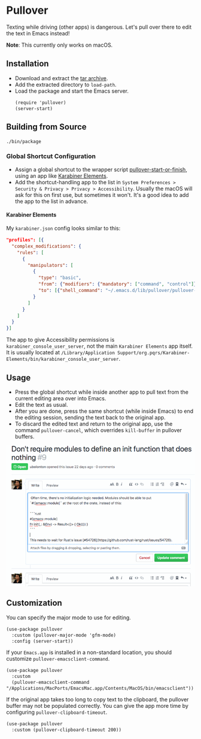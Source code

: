 # Pullover
Texting while driving (other apps) is dangerous. Let's pull over there to edit the text in Emacs instead!

**Note**: This currently only works on macOS.

## Installation
- Download and extract the [tar archive](https://github.com/ubolonton/pullover/releases/download/v0.1.0/pullover-0.1.0.tgz).
- Add the extracted directory to `load-path`.
- Load the package and start the Emacs server.
    ```emacs-lisp
    (require 'pullover)
    (server-start)
    ```

## Building from Source

```shell
./bin/package
```

### Global Shortcut Configuration
- Assign a global shortcut to the wrapper script [pullover-start-or-finish](./pullover-start-or-finish), using an app like [Karabiner Elements](https://github.com/tekezo/Karabiner-Elements).
- Add the shortcut-handling app to the list in `System Preferences > Security & Privacy > Privacy > Accessibility`. Usually the macOS will ask for this on first use, but sometimes it won't. It's a good idea to add the app to the list in advance.

#### Karabiner Elements
My `karabiner.json` config looks similar to this:

```json
"profiles": [{
  "complex_modifications": {
    "rules": [
      {
        "manipulators": [
          {
            "type": "basic",
            "from": {"modifiers": {"mandatory": ["command", "control"]}, "key_code": "e"},
            "to": [{"shell_command": "~/.emacs.d/lib/pullover/pullover-start-or-finish"}]
          }
        ]
      }
    ]
  }
}]
```

The app to give Accessibility permissions is `karabiner_console_user_server`, not the main `Karabiner Elements` app itself. It is usually located at `/Library/Application Support/org.pqrs/Karabiner-Elements/bin/karabiner_console_user_server`.

## Usage
- Press the global shortcut while inside another app to pull text from the current editing area over into Emacs.
- Edit the text as usual.
- After you are done, press the same shortcut (while inside Emacs) to end the editing session, sending the text back to the original app.
- To discard the edited text and return to the original app, use the command `pullover-cancel`, which overrides `kill-buffer` in pullover buffers.

<p align="center">
<kbd>
  <img src="./pullover.gif" alt="pullover illustration" />
</kbd>
</p>

## Customization
You can specify the major mode to use for editing.
```emacs-lisp
(use-package pullover
  :custom (pullover-major-mode 'gfm-mode)
  :config (server-start))
```

If your `Emacs.app` is installed in a non-standard location, you should customize `pullover-emacsclient-command`.
```emacs-lisp
(use-package pullover
  :custom
  (pullover-emacsclient-command "/Applications/MacPorts/EmacsMac.app/Contents/MacOS/bin/emacsclient"))
```

If the original app takes too long to copy text to the clipboard, the pullover buffer may not be populated correctly. You can give the app more time by configuring `pullover-clipboard-timeout`.
```emacs-lisp
(use-package pullover
  :custom (pullover-clipboard-timeout 200))
```
